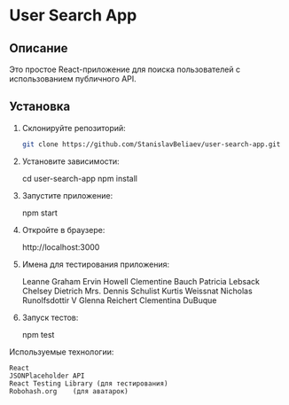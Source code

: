 # User Search App

## Описание

Это простое React-приложение для поиска пользователей с использованием публичного API.

## Установка

1. Склонируйте репозиторий:

   ```bash
   git clone https://github.com/StanislavBeliaev/user-search-app.git

2. Установите зависимости:

    cd user-search-app
    npm install

3. Запустите приложение:

    npm start

4. Откройте в браузере:

    http://localhost:3000

5. Имена для тестирования приложения:

    Leanne Graham
    Ervin Howell
    Clementine Bauch
    Patricia Lebsack
    Chelsey Dietrich
    Mrs. Dennis Schulist
    Kurtis Weissnat
    Nicholas Runolfsdottir V
    Glenna Reichert
    Clementina DuBuque

6. Запуск тестов:

    npm test

Используемые технологии:

    React
    JSONPlaceholder API
    React Testing Library (для тестирования)
    Robohash.org    (для аватарок)